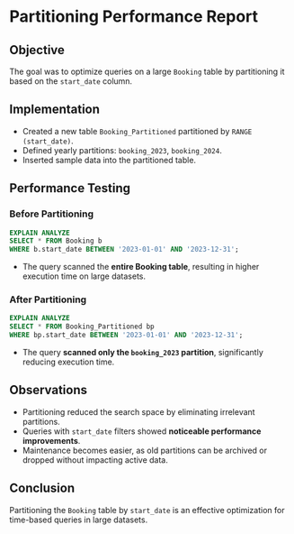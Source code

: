# Partitioning Performance Report

## Objective

The goal was to optimize queries on a large `Booking` table by partitioning it based on the `start_date` column.

## Implementation

* Created a new table `Booking_Partitioned` partitioned by `RANGE (start_date)`.
* Defined yearly partitions: `booking_2023`, `booking_2024`.
* Inserted sample data into the partitioned table.

## Performance Testing

### Before Partitioning

```sql
EXPLAIN ANALYZE
SELECT * FROM Booking b
WHERE b.start_date BETWEEN '2023-01-01' AND '2023-12-31';
```

* The query scanned the **entire Booking table**, resulting in higher execution time on large datasets.

### After Partitioning

```sql
EXPLAIN ANALYZE
SELECT * FROM Booking_Partitioned bp
WHERE bp.start_date BETWEEN '2023-01-01' AND '2023-12-31';
```

* The query **scanned only the `booking_2023` partition**, significantly reducing execution time.

## Observations

* Partitioning reduced the search space by eliminating irrelevant partitions.
* Queries with `start_date` filters showed **noticeable performance improvements**.
* Maintenance becomes easier, as old partitions can be archived or dropped without impacting active data.

## Conclusion

Partitioning the `Booking` table by `start_date` is an effective optimization for time-based queries in large datasets.
